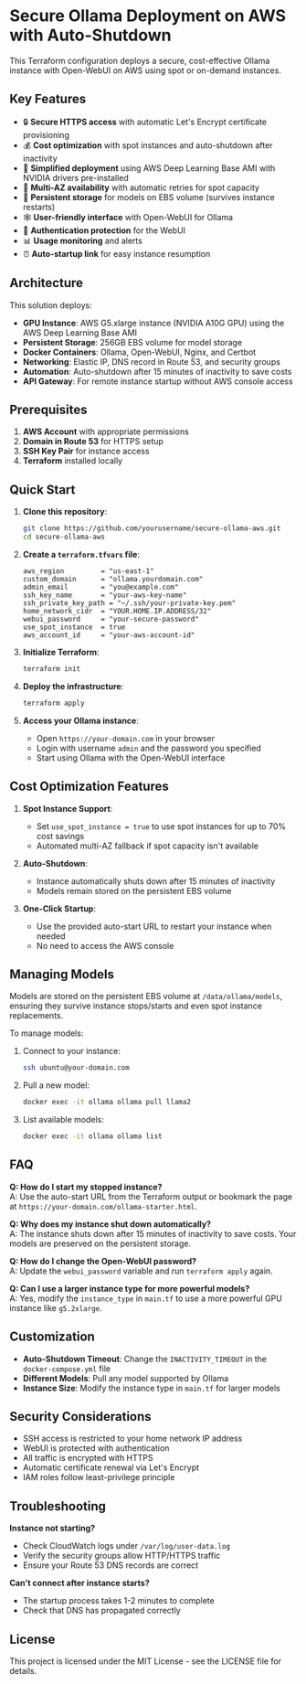 # Secure Ollama Deployment on AWS with Auto-Shutdown

This Terraform configuration deploys a secure, cost-effective Ollama instance with Open-WebUI on AWS using spot or on-demand instances.

## Key Features

- 🔒 **Secure HTTPS access** with automatic Let's Encrypt certificate provisioning
- 💰 **Cost optimization** with spot instances and auto-shutdown after inactivity
- 🚀 **Simplified deployment** using AWS Deep Learning Base AMI with NVIDIA drivers pre-installed
- 🔄 **Multi-AZ availability** with automatic retries for spot capacity
- 💾 **Persistent storage** for models on EBS volume (survives instance restarts)
- 🕸️ **User-friendly interface** with Open-WebUI for Ollama
- 🔑 **Authentication protection** for the WebUI
- 📊 **Usage monitoring** and alerts
- ⏰ **Auto-startup link** for easy instance resumption

## Architecture

This solution deploys:

- **GPU Instance**: AWS G5.xlarge instance (NVIDIA A10G GPU) using the AWS Deep Learning Base AMI
- **Persistent Storage**: 256GB EBS volume for model storage
- **Docker Containers**: Ollama, Open-WebUI, Nginx, and Certbot
- **Networking**: Elastic IP, DNS record in Route 53, and security groups
- **Automation**: Auto-shutdown after 15 minutes of inactivity to save costs
- **API Gateway**: For remote instance startup without AWS console access

## Prerequisites

1. **AWS Account** with appropriate permissions
2. **Domain in Route 53** for HTTPS setup
3. **SSH Key Pair** for instance access
4. **Terraform** installed locally

## Quick Start

1. **Clone this repository**:

   ```bash
   git clone https://github.com/yourusername/secure-ollama-aws.git
   cd secure-ollama-aws
   ```

2. **Create a `terraform.tfvars` file**:

   ```hcl
   aws_region         = "us-east-1"
   custom_domain      = "ollama.yourdomain.com"
   admin_email        = "you@example.com"
   ssh_key_name       = "your-aws-key-name"
   ssh_private_key_path = "~/.ssh/your-private-key.pem"
   home_network_cidr  = "YOUR.HOME.IP.ADDRESS/32"
   webui_password     = "your-secure-password"
   use_spot_instance  = true
   aws_account_id     = "your-aws-account-id"
   ```

3. **Initialize Terraform**:

   ```bash
   terraform init
   ```

4. **Deploy the infrastructure**:

   ```bash
   terraform apply
   ```

5. **Access your Ollama instance**:
   - Open `https://your-domain.com` in your browser
   - Login with username `admin` and the password you specified
   - Start using Ollama with the Open-WebUI interface

## Cost Optimization Features

1. **Spot Instance Support**:
   - Set `use_spot_instance = true` to use spot instances for up to 70% cost savings
   - Automated multi-AZ fallback if spot capacity isn't available

2. **Auto-Shutdown**:
   - Instance automatically shuts down after 15 minutes of inactivity
   - Models remain stored on the persistent EBS volume

3. **One-Click Startup**:
   - Use the provided auto-start URL to restart your instance when needed
   - No need to access the AWS console

## Managing Models

Models are stored on the persistent EBS volume at `/data/ollama/models`, ensuring they survive instance stops/starts and even spot instance replacements.

To manage models:

1. Connect to your instance:

   ```bash
   ssh ubuntu@your-domain.com
   ```

2. Pull a new model:

   ```bash
   docker exec -it ollama ollama pull llama2
   ```

3. List available models:

   ```bash
   docker exec -it ollama ollama list
   ```

## FAQ

**Q: How do I start my stopped instance?**  
A: Use the auto-start URL from the Terraform output or bookmark the page at `https://your-domain.com/ollama-starter.html`.

**Q: Why does my instance shut down automatically?**  
A: The instance shuts down after 15 minutes of inactivity to save costs. Your models are preserved on the persistent storage.

**Q: How do I change the Open-WebUI password?**  
A: Update the `webui_password` variable and run `terraform apply` again.

**Q: Can I use a larger instance type for more powerful models?**  
A: Yes, modify the `instance_type` in `main.tf` to use a more powerful GPU instance like `g5.2xlarge`.

## Customization

- **Auto-Shutdown Timeout**: Change the `INACTIVITY_TIMEOUT` in the `docker-compose.yml` file
- **Different Models**: Pull any model supported by Ollama
- **Instance Size**: Modify the instance type in `main.tf` for larger models

## Security Considerations

- SSH access is restricted to your home network IP address
- WebUI is protected with authentication
- All traffic is encrypted with HTTPS
- Automatic certificate renewal via Let's Encrypt
- IAM roles follow least-privilege principle

## Troubleshooting

**Instance not starting?**

- Check CloudWatch logs under `/var/log/user-data.log`
- Verify the security groups allow HTTP/HTTPS traffic
- Ensure your Route 53 DNS records are correct

**Can't connect after instance starts?**

- The startup process takes 1-2 minutes to complete
- Check that DNS has propagated correctly

## License

This project is licensed under the MIT License - see the LICENSE file for details.
